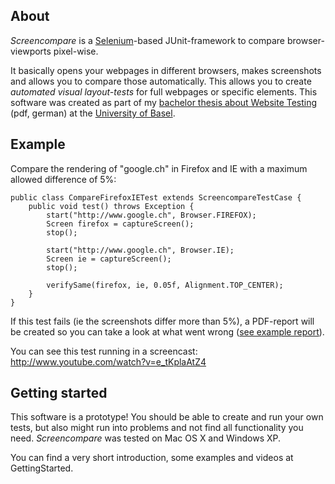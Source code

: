 ## About ##
_Screencompare_ is a [Selenium](http://seleniumhq.org/)-based JUnit-framework to compare browser-viewports pixel-wise.

It basically opens your webpages in different browsers, makes screenshots and allows you to compare those automatically. This allows you to create _automated visual layout-tests_ for full webpages or specific elements.
This software was created as part of my [bachelor thesis about Website Testing](http://retokaiser.com/Projects/screencompare/Automatisiertes_Webauftritt-Testen.pdf) (pdf, german) at the [University of Basel](http://informatik.unibas.ch/).

## Example ##
Compare the rendering of "google.ch" in Firefox and IE with a maximum allowed difference of 5%:
```
public class CompareFirefoxIETest extends ScreencompareTestCase {
	public void test() throws Exception {
		start("http://www.google.ch", Browser.FIREFOX);
		Screen firefox = captureScreen();
		stop();

		start("http://www.google.ch", Browser.IE);
		Screen ie = captureScreen();
		stop();

		verifySame(firefox, ie, 0.05f, Alignment.TOP_CENTER);
	}
}
```
If this test fails (ie the screenshots differ more than 5%), a PDF-report will be created so you can take a look at what went wrong ([see example report](http://www.retokaiser.com/Projects/screencompare/report_CompareFirefoxIETest.pdf)).

You can see this test running in a screencast: http://www.youtube.com/watch?v=e_tKplaAtZ4

## Getting started ##
This software is a prototype! You should be able to create and run your own tests, but also might run into problems and not find all functionality you need. _Screencompare_ was tested on Mac OS X and Windows XP.

You can find a very short introduction, some examples and videos at GettingStarted.